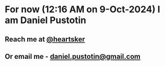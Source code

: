 # For now (12:16 AM on  9-Oct-2024) I am Daniel Pustotin
## Reach me at [@heartsker](https://t.me/heartsker)
## Or email me - daniel.pustotin@gmail.com
